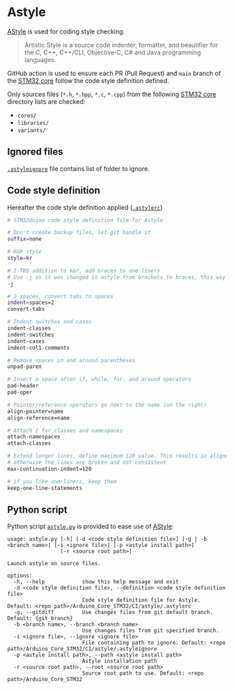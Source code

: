 # Astyle

[AStyle] is used for coding style checking.

> Artistic Style is a source code indenter, formatter, and beautifier for the C, C++, C++/CLI, Objective‑C, C# and Java programming languages.

GitHub action is used to ensure each PR (Pull Request) and `main` branch of the [STM32 core] follow the code style definition defined. 

Only sources files (`*.h`, `*.hpp`, `*.c`, `*.cpp`) from the following [STM32 core] directory lists are checked:
* `cores/`
* `libraries/`
* `variants/`

## Ignored files
[`.astyleignore`](https://github.com/stm32duino/Arduino_Core_STM32/blob/main/CI/astyle/.astyleignore) file contains list of folder to ignore.

## Code style definition

Hereafter the code style definition applied ([`.astylerc`](https://github.com/stm32duino/Arduino_Core_STM32/blob/main/CI/astyle/.astylerc))

```bash
# STM32duino code style definition file for Astyle

# Don't create backup files, let git handle it
suffix=none

# K&R style
style=kr

# 1 TBS addition to k&r, add braces to one liners
# Use -j as it was changed in astyle from brackets to braces, this way it is compatible with older astyle versions
-j

# 2 spaces, convert tabs to spaces
indent=spaces=2
convert-tabs

# Indent switches and cases
indent-classes
indent-switches
indent-cases
indent-col1-comments

# Remove spaces in and around parentheses
unpad-paren

# Insert a space after if, while, for, and around operators
pad-header
pad-oper

# Pointer/reference operators go next to the name (on the right)
align-pointer=name
align-reference=name

# Attach { for classes and namespaces
attach-namespaces
attach-classes

# Extend longer lines, define maximum 120 value. This results in aligned code,
# otherwise the lines are broken and not consistent 
max-continuation-indent=120

# if you like one-liners, keep them
keep-one-line-statements
```

## Python script

Python script [`astyle.py`](https://github.com/stm32duino/Arduino_Core_STM32/blob/main/CI/astyle/astyle.py) is provided to ease use of [AStyle]:

```stdout
usage: astyle.py [-h] [-d <code style definition file>] [-g | -b <branch name>] [-i <ignore file>] [-p <astyle install path>]
                 [-r <source root path>]

Launch astyle on source files.

options:
  -h, --help            show this help message and exit
  -d <code style definition file>, --definition <code style definition file>
                        Code style definition file for Astyle. Default: <repo path>/Arduino_Core_STM32/CI/astyle/.astylerc
  -g, --gitdiff         Use changes files from git default branch. Default: {git_branch}
  -b <branch name>, --branch <branch name>
                        Use changes files from git specified branch.
  -i <ignore file>, --ignore <ignore file>
                        File containing path to ignore. Default: <repo path>/Arduino_Core_STM32/CI/astyle/.astyleignore
  -p <astyle install path>, --path <astyle install path>
                        Astyle installation path
  -r <source root path>, --root <source root path>
                        Source root path to use. Default: <repo path>/Arduino_Core_STM32
```

[AStyle]: http://astyle.sourceforge.net/
[STM32 core]: https://github.com/stm32duino/Arduino_Core_STM32